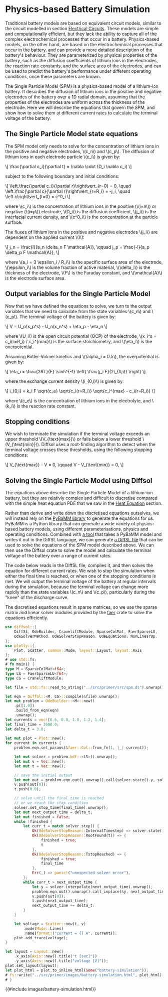 # Physics-based Battery Simulation

Traditional battery models are based on equivalent circuit models, similar to the circuit modelled in section [Electrical Circuits](./electrical_circuits.md). 
These models are simple and computationally efficient, but they lack the ability to capture all of the complex electrochemical processes that occur in a battery.
Physics-based models, on the other hand, are based on the electrochemical processes that occur in the battery, and can provide a more detailed description of the battery's behaviour.
They are parameterized by physical properties of the battery, such as the diffusion coefficients of lithium ions in the electrodes, the reaction rate constants, and the surface area of the electrodes,
and can be used to predict the battery's performance under different operating conditions, once these parameters are known.

The Single Particle Model (SPM) is a physics-based model of a lithium-ion battery. It describes the diffusion of lithium ions in the positive and negative electrodes of the battery over a 1D radial domain, assuming that the properties of the electrodes are uniform across the thickness of the electrode. Here we will describe the equations that govern the SPM, and show how to solve them at different current rates to calculate the terminal voltage of the battery.

## The Single Particle Model state equations

The SPM model only needs to solve for the concentration of lithium ions in the positive and negative electrodes, \\(c_n\\) and \\(c_p\\). The diffusion of lithium ions in each electrode particle \\(c_i\\) is given by:

\\[
\frac{\partial c_i}{\partial t} = \nabla \cdot (D_i \nabla c_i)
\\]

subject to the following boundary and initial conditions:

\\[
\left.\frac{\partial c_i}{\partial r}\right\vert_{r=0} = 0, \quad \left.\frac{\partial c}{\partial r}\right\vert_{r=R_i} = -j_i, \quad \left.c\right\vert_{t=0} = c^0_i
\\]

where \\(c_i\\) is the concentration of lithium ions in the positive (\\(i=n\\)) or negative (\\(i=p\\)) electrode, \\(D_i\\) is the diffusion coefficient, \\(j_i\\) is the interfacial current density, and \\(c^0_i\\) is the concentration at the particle surface.

The fluxes of lithium ions in the positive and negative electrodes \\(j_i\\) are dependent on the applied current \\(I\\):

\\[
j_n = \frac{I}{a_n \delta_n F \mathcal{A}}, \qquad
j_p = \frac{-I}{a_p \delta_p F \mathcal{A}},
\\]

where \\(a_i = 3 \epsilon_i / R_i\\) is the specific surface area of the electrode, \\(\epsilon_i\\) is the volume fraction of active material, \\(\delta_i\\) is the thickness of the electrode, \\(F\\) is the Faraday constant, and \\(\mathcal{A}\\) is the electrode surface area.

## Output variables for the Single Particle Model

Now that we have defined the equations to solve, we turn to the output variables that we need to calculate from the state variables \\(c_n\\) and \\(c_p\\). The terminal voltage of the battery is given by:

\\[
V = U_p(x_p^s) - U_n(x_n^s) + \eta_p - \eta_n
\\]

where \\(U_i\\) is the open circuit potential (OCP) of the electrode, \\(x_i^s = c_i(r=R_i) / c_i^{max}\\) is the surface stoichiometry, and \\(\eta_i\\) is the overpotential.

Assuming Butler-Volmer kinetics and \\(\alpha_i = 0.5\\), the overpotential is given by:

\\[
\eta_i = \frac{2RT}{F} \sinh^{-1} \left( \frac{j_i F}{2i_{0,i}} \right)
\\]

where the exchange current density \\(i_{0,i}\\) is given by:

\\[
i_{0,i} = k_i F \sqrt{c_e} \sqrt{c_i(r=R_i)} \sqrt{c_i^{max} - c_i(r=R_i)}
\\]

where \\(c_e\\) is the concentration of lithium ions in the electrolyte, and \\(k_i\\) is the reaction rate constant.

## Stopping conditions

We wish to terminate the simulation if the terminal voltage exceeds an upper threshold \\(V_{\text{max}}\\) or falls below a lower threshold \\(V_{\text{min}}\\). Diffsol uses a root-finding algorithm to detect when the terminal voltage crosses these thresholds, using the following stopping conditions:

\\[
V_{\text{max}} - V = 0, \qquad
V - V_{\text{min}} = 0, 
\\]


## Solving the Single Particle Model using Diffsol

The equations above describe the Single Particle Model of a lithium-ion battery, but they are relativly complex and difficult to discretise compared with the simple heat equation PDE that we saw in the [Heat Equation](./heat_equation.md) section.

Rather than derive and write down the discretised equations outselves, we will instead rely on the [PyBaMM library](https://pybamm.org/) to generate the equations for us. PyBaMM is a Python library that can generate a wide variety of physics-based battery models, using different parameterisations, physics and operating conditions. Combined with [a tool](https://github.com/martinjrobins/pybamm2diffsl) that takes a PyBaMM model and writes it out in the DiffSL language, we can generate [a DiffSL file](src/spm.ds) that can be used to solve the equations of the SPM model described above. We can then use the Diffsol crate to solve the model and calculate the terminal voltage of the battery over a range of current rates.

The code below reads in the DiffSL file, compiles it, and then solves the equation for different current rates. We wish to stop the simulation when either the final time is reached, or when one of the stopping conditions is met. We will output the terminal voltage of the battery at regular intervals during the simulation, because the terminal voltage can change more rapidly than the state variables \\(c_n\\) and \\(c_p\\), particularly during the "knee" of the discharge curve.

The discretised equations result in sparse matrices, so we use the sparse matrix and linear solver modules provided by the [faer](https://github.com/sarah-quinones/faer-rs) crate to solve the equations efficiently.


```rust
use diffsol::{
    DiffSl, OdeBuilder, CraneliftModule, SparseColMat, FaerSparseLU, 
    OdeSolverMethod, OdeSolverStopReason, OdeEquations, NonLinearOp,
};
use plotly::{
    Plot, Scatter, common::Mode, layout::Layout, layout::Axis
};
# use std::fs;
# fn main() {
type M = SparseColMat<f64>;
type LS = FaerSparseLU<f64>;
type CG = CraneliftModule;

let file = std::fs::read_to_string("../src/primer/src/spm.ds").unwrap();

let eqn = DiffSl::<M, CG>::compile(&file).unwrap();
let mut problem = OdeBuilder::<M>::new()
    .p([1.0])
    .build_from_eqn(eqn)
    .unwrap();
let currents = vec![0.6, 0.8, 1.0, 1.2, 1.4];
let final_time = 3600.0;
let delta_t = 3.0;
    
let mut plot = Plot::new();
for current in currents {
    problem.eqn.set_params(&faer::Col::from_fn(1, |_| current));

    let mut solver = problem.bdf::<LS>().unwrap();
    let mut v = Vec::new();
    let mut t = Vec::new();

    // save the initial output
    let mut out = problem.eqn.out().unwrap().call(solver.state().y, solver.state().t);
    v.push(out[0]);
    t.push(0.0);

    // solve until the final time is reached
    // or we reach the stop condition
    solver.set_stop_time(final_time).unwrap();
    let mut next_output_time = delta_t;
    let mut finished = false;
    while !finished {
        let curr_t = match solver.step() {
            Ok(OdeSolverStopReason::InternalTimestep) => solver.state().t,
            Ok(OdeSolverStopReason::RootFound(t)) => {
                finished = true;
                t
            },
            Ok(OdeSolverStopReason::TstopReached) => {
                finished = true;
                final_time
            },
            Err(_) => panic!("unexpected solver error"),
        };
        while curr_t > next_output_time {
            let y = solver.interpolate(next_output_time).unwrap();
            problem.eqn.out().unwrap().call_inplace(&y, next_output_time, &mut out);
            v.push(out[0]);
            t.push(next_output_time);
            next_output_time += delta_t;
        }
    }

    let voltage = Scatter::new(t, v)
        .mode(Mode::Lines)
        .name(format!("current = {} A", current));
    plot.add_trace(voltage);
}

let layout = Layout::new()
    .x_axis(Axis::new().title("t [sec]"))
    .y_axis(Axis::new().title("voltage [V]"));
plot.set_layout(layout);
let plot_html = plot.to_inline_html(Some("battery-simulation"));
# fs::write("../src/primer/images/battery-simulation.html", plot_html).expect("Unable to write file");
# }
```

{{#include images/battery-simulation.html}}

